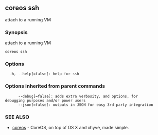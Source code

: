 ## coreos ssh

attach to a running VM

### Synopsis


attach to a running VM

```
coreos ssh
```

### Options

```
  -h, --help[=false]: help for ssh
```

### Options inherited from parent commands

```
      --debug[=false]: adds extra verbosity, and options, for debugging purposes and/or power users
      --json[=false]: outputs in JSON for easy 3rd party integration
```

### SEE ALSO
* [coreos](coreos.md)	 - CoreOS, on top of OS X and xhyve, made simple.

